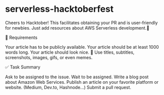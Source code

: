 # serverless-hacktoberfest
Cheers to Hacktober! This facilitates obtaining your PR and is user-friendly for newbies. Just add resources about AWS Serverless development.🎲

🎯 Requirements

Your article has to be publicly available.
Your article should be at least 1000 words long.
Your article should look nice. 👀 Use titles, subtitles, screenshots, images, gifs, or even memes.

✅ Task Summary

Ask to be assigned to the issue.
Wait to be assigned.
Write a blog post about Amazon Web Services.
Publish an article on your favorite platform or website. (Medium, Dev.to, Hashnode...)
Submit a pull request.